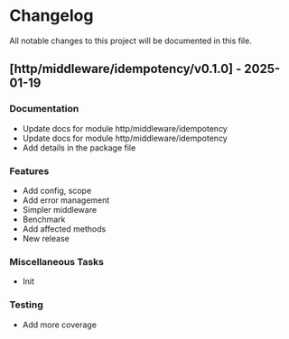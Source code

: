 # Changelog

All notable changes to this project will be documented in this file.

## [http/middleware/idempotency/v0.1.0] - 2025-01-19

### Documentation

- Update docs for module http/middleware/idempotency
- Update docs for module http/middleware/idempotency
- Add details in the package file

### Features

- Add config, scope
- Add error management
- Simpler middleware
- Benchmark
- Add affected methods
- New release

### Miscellaneous Tasks

- Init

### Testing

- Add more coverage

<!-- generated by git-cliff -->
